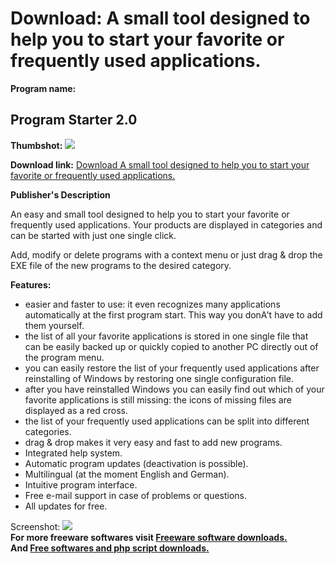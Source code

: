 # Download: A small tool designed to help you to start your favorite or frequently used applications.

**Program name:**

## Program Starter 2.0

  
**Thumbshot:** ![](http://www.freewarefiles.com/screenshot/programstarter2_md.jpg)   
  
**Download link:** [Download A small tool designed to help you to start your favorite or frequently used applications.](http://freesoftwares.boysofts.com/Program-Starter_program_51388.html)  
  


**Publisher's Description**  
  


An easy and small tool designed to help you to start your favorite or frequently used applications. Your products are displayed in categories and can be started with just one single click. 

Add, modify or delete programs with a context menu or just drag & drop the EXE file of the new programs to the desired category.

**Features:**

  * easier and faster to use: it even recognizes many applications automatically at the first program start. This way you donA't have to add them yourself. 
  * the list of all your favorite applications is stored in one single file that can be easily backed up or quickly copied to another PC directly out of the program menu. 
  * you can easily restore the list of your frequently used applications after reinstalling of Windows by restoring one single configuration file. 
  * after you have reinstalled Windows you can easily find out which of your favorite applications is still missing: the icons of missing files are displayed as a red cross. 
  * the list of your frequently used applications can be split into different categories. 
  * drag & drop makes it very easy and fast to add new programs. 
  * Integrated help system. 
  * Automatic program updates (deactivation is possible). 
  * Multilingual (at the moment English and German). 
  * Intuitive program interface. 
  * Free e-mail support in case of problems or questions. 
  * All updates for free. 

  
  
Screenshot: ![](http://www.freewarefiles.com/screenshot/programstarter2.jpg)   
**For more freeware softwares visit [Freeware software downloads.](http://freesoftwares.boysofts.com/)**   
**And [Free softwares and php script downloads.](http://www.boysofts.com/)**
